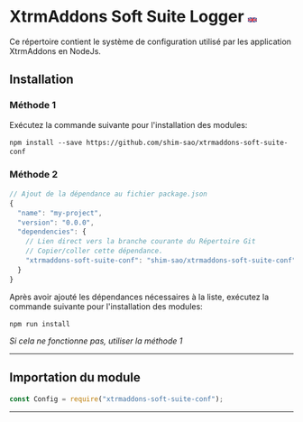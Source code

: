 # XtrmAddons Soft Suite Logger [![en-GB](https://raw.githubusercontent.com/shim-sao/assets/master/images/united-kingdom-flag-icon-16.png)](README.md)

Ce répertoire contient le système de configuration utilisé par les application XtrmAddons en NodeJs.

## Installation

### Méthode 1

Exécutez la commande suivante pour l'installation des modules:

```batch
npm install --save https://github.com/shim-sao/xtrmaddons-soft-suite-conf
```

### Méthode 2

```js
// Ajout de la dépendance au fichier package.json
{
  "name": "my-project",
  "version": "0.0.0",
  "dependencies": {
    // Lien direct vers la branche courante du Répertoire Git
    // Copier/coller cette dépendance.
    "xtrmaddons-soft-suite-conf": "shim-sao/xtrmaddons-soft-suite-conf"
  }
}
```

Après avoir ajouté les dépendances nécessaires à la liste, exécutez la commande suivante pour l'installation des modules:

```batch
npm run install
```

_Si cela ne fonctionne pas, utiliser la méthode 1_

---

## Importation du module

```js
const Config = require("xtrmaddons-soft-suite-conf");
```

---